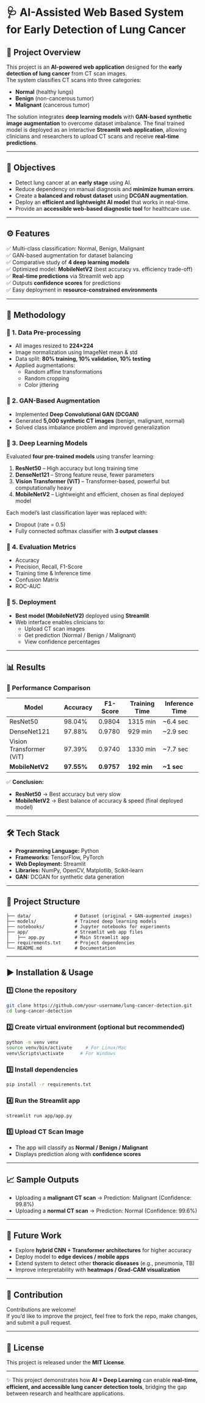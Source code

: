 # 🩺 AI-Assisted Web Based System for Early Detection of Lung Cancer  

## 📌 Project Overview  
This project is an **AI-powered web application** designed for the **early detection of lung cancer** from CT scan images.  
The system classifies CT scans into three categories:  

- **Normal** (healthy lungs)  
- **Benign** (non-cancerous tumor)  
- **Malignant** (cancerous tumor)  

The solution integrates **deep learning models** with **GAN-based synthetic image augmentation** to overcome dataset imbalance. The final trained model is deployed as an interactive **Streamlit web application**, allowing clinicians and researchers to upload CT scans and receive **real-time predictions**.  

---

## 🎯 Objectives  
- Detect lung cancer at an **early stage** using AI.  
- Reduce dependency on manual diagnosis and **minimize human errors**.  
- Create a **balanced and robust dataset** using **DCGAN augmentation**.  
- Deploy an **efficient and lightweight AI model** that works in real-time.  
- Provide an **accessible web-based diagnostic tool** for healthcare use.  

---

## ⚙️ Features  
✅ Multi-class classification: Normal, Benign, Malignant  
✅ GAN-based augmentation for dataset balancing  
✅ Comparative study of **4 deep learning models**  
✅ Optimized model: **MobileNetV2** (best accuracy vs. efficiency trade-off)  
✅ **Real-time predictions** via Streamlit web app  
✅ Outputs **confidence scores** for predictions  
✅ Easy deployment in **resource-constrained environments**  

---

## 🧠 Methodology  

### 🔹 1. Data Pre-processing  
- All images resized to **224×224**  
- Image normalization using ImageNet mean & std  
- Data split: **80% training, 10% validation, 10% testing**  
- Applied augmentations:  
  - Random affine transformations  
  - Random cropping  
  - Color jittering  

### 🔹 2. GAN-Based Augmentation  
- Implemented **Deep Convolutional GAN (DCGAN)**  
- Generated **5,000 synthetic CT images** (benign, malignant, normal)  
- Solved class imbalance problem and improved generalization  

### 🔹 3. Deep Learning Models  
Evaluated **four pre-trained models** using transfer learning:  
1. **ResNet50** – High accuracy but long training time  
2. **DenseNet121** – Strong feature reuse, fewer parameters  
3. **Vision Transformer (ViT)** – Transformer-based, powerful but computationally heavy  
4. **MobileNetV2** – Lightweight and efficient, chosen as final deployed model  

Each model’s last classification layer was replaced with:  
- Dropout (rate = 0.5)  
- Fully connected softmax classifier with **3 output classes**  

### 🔹 4. Evaluation Metrics  
- Accuracy  
- Precision, Recall, F1-Score  
- Training time & Inference time  
- Confusion Matrix  
- ROC-AUC  

### 🔹 5. Deployment  
- **Best model (MobileNetV2)** deployed using **Streamlit**  
- Web interface enables clinicians to:  
  - Upload CT scan images  
  - Get prediction (Normal / Benign / Malignant)  
  - View confidence percentages  

---

## 📊 Results  

### 🔹 Performance Comparison  

| Model        | Accuracy | F1-Score | Training Time | Inference Time |
|--------------|----------|----------|---------------|----------------|
| ResNet50     | 98.04%   | 0.9804   | 1315 min      | ~6.4 sec       |
| DenseNet121  | 97.88%   | 0.9780   | 929 min       | ~2.9 sec       |
| Vision Transformer (ViT) | 97.39% | 0.9740 | 1330 min | ~7.7 sec |
| **MobileNetV2** | **97.55%** | **0.9757** | **192 min** | **~1 sec** |

✅ **Conclusion:**  
- **ResNet50** → Best accuracy but very slow  
- **MobileNetV2** → Best balance of accuracy & speed (final deployed model)  

---

## 🛠️ Tech Stack  

- **Programming Language:** Python  
- **Frameworks:** TensorFlow, PyTorch  
- **Web Deployment:** Streamlit  
- **Libraries:** NumPy, OpenCV, Matplotlib, Scikit-learn  
- **GAN:** DCGAN for synthetic data generation  

---

## 📂 Project Structure  

```
├── data/                # Dataset (original + GAN-augmented images)
├── models/              # Trained deep learning models
├── notebooks/           # Jupyter notebooks for experiments
├── app/                 # Streamlit web app files
│   ├── app.py           # Main Streamlit app
├── requirements.txt     # Project dependencies
└── README.md            # Documentation
```

---

## ▶️ Installation & Usage  

### 1️⃣ Clone the repository  
```bash
git clone https://github.com/your-username/lung-cancer-detection.git
cd lung-cancer-detection
```

### 2️⃣ Create virtual environment (optional but recommended)  
```bash
python -m venv venv
source venv/bin/activate     # For Linux/Mac
venv\Scripts\activate      # For Windows
```

### 3️⃣ Install dependencies  
```bash
pip install -r requirements.txt
```

### 4️⃣ Run the Streamlit app  
```bash
streamlit run app/app.py
```

### 5️⃣ Upload CT Scan Image  
- The app will classify as **Normal / Benign / Malignant**  
- Displays prediction along with **confidence scores**  

---

## 📈 Sample Outputs  
- Uploading a **malignant CT scan** → Prediction: Malignant (Confidence: 99.8%)  
- Uploading a **normal CT scan** → Prediction: Normal (Confidence: 99.6%)  

---

## 🚀 Future Work  
- Explore **hybrid CNN + Transformer architectures** for higher accuracy  
- Deploy model to **edge devices / mobile apps**  
- Extend system to detect other **thoracic diseases** (e.g., pneumonia, TB)  
- Improve interpretability with **heatmaps / Grad-CAM visualization**  

---

## 🤝 Contribution  
Contributions are welcome!  
If you’d like to improve the project, feel free to fork the repo, make changes, and submit a pull request.  

---

## 📜 License  
This project is released under the **MIT License**.  

---

✨ This project demonstrates how **AI + Deep Learning** can enable **real-time, efficient, and accessible lung cancer detection tools**, bridging the gap between research and healthcare applications.  

